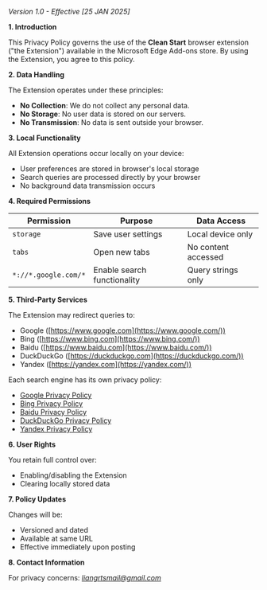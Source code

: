 *Version 1.0 - Effective [25 JAN 2025]*

**1. Introduction**

This Privacy Policy governs the use of the **Clean Start** browser extension ("the Extension") available in the Microsoft Edge Add-ons store. By using the Extension, you agree to this policy.

**2. Data Handling**

The Extension operates under these principles:

- **No Collection**: We do not collect any personal data.
- **No Storage**: No user data is stored on our servers.
- **No Transmission**: No data is sent outside your browser.

**3. Local Functionality**

All Extension operations occur locally on your device:

- User preferences are stored in browser's local storage
- Search queries are processed directly by your browser
- No background data transmission occurs

**4. Required Permissions**

| Permission | Purpose | Data Access |
| --- | --- | --- |
| `storage` | Save user settings | Local device only |
| `tabs` | Open new tabs | No content accessed |
| `*://*.google.com/*` | Enable search functionality | Query strings only |

**5. Third-Party Services**

The Extension may redirect queries to:

- Google ([https://www.google.com](https://www.google.com/))
- Bing ([https://www.bing.com](https://www.bing.com/))
- Baidu ([https://www.baidu.com](https://www.baidu.com/))
- DuckDuckGo ([https://duckduckgo.com](https://duckduckgo.com/))
- Yandex ([https://yandex.com](https://yandex.com/))

Each search engine has its own privacy policy:

- [Google Privacy Policy](https://policies.google.com/privacy)
- [Bing Privacy Policy](https://privacy.microsoft.com/en-us/privacystatement)
- [Baidu Privacy Policy](https://www.baidu.com/duty/yinsiquan.html)
- [DuckDuckGo Privacy Policy](https://duckduckgo.com/privacy)
- [Yandex Privacy Policy](https://yandex.com/legal/confidential/)

**6. User Rights**

You retain full control over:

- Enabling/disabling the Extension
- Clearing locally stored data

**7. Policy Updates**

Changes will be:

- Versioned and dated
- Available at same URL
- Effective immediately upon posting

**8. Contact Information**

For privacy concerns: *liangrtsmail@gmail.com*